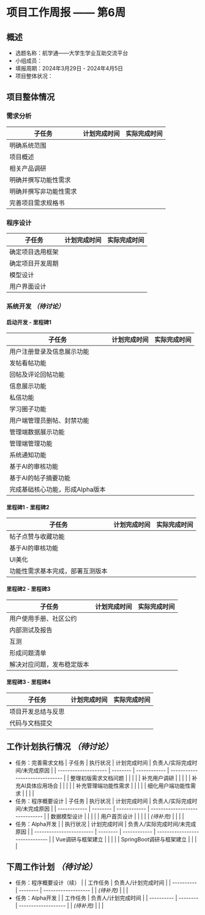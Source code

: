 # 项目工作周报 —— 第6周

## 概述

- 选题名称：航学通——大学生学业互助交流平台
- 小组成员：
- 填报周期：2024年3月29日 - 2024年4月5日
- 项目整体状况：

## 项目整体情况

### 需求分析

| 子任务                 | 计划完成时间 | 实际完成时间 |
| ---------------------- | ------------ | ------------ |
| 明确系统范围           |              |              |
| 项目概述               |              |              |
| 相关产品调研           |              |              |
| 明确并撰写功能性需求   |              |              |
| 明确并撰写非功能性需求 |              |              |
| 完善项目需求规格书     |              |              |

### 程序设计

| 子任务           | 计划完成时间 | 实际完成时间 |
| ---------------- | ------------ | ------------ |
| 确定项目选用框架 |              |              |
| 确定项目开发周期 |              |              |
| 模型设计         |              |              |
| 用户界面设计     |              |              |

### 系统开发 *（待讨论）*

#### 启动开发 - 里程碑1

| 子任务                          | 计划完成时间 | 实际完成时间 |
| ------------------------------- | ------------ | ------------ |
| 用户注册登录及信息展示功能      |              |              |
| 发帖看帖功能                    |              |              |
| 回帖及评论回帖功能              |              |              |
| 信息展示功能                    |              |              |
| 私信功能                        |              |              |
| 学习圈子功能                    |              |              |
| 用户端管理员删帖、封禁功能      |              |              |
| 管理端数据展示功能              |              |              |
| 管理端管理功能                  |              |              |
| 系统通知功能                    |              |              |
| 基于AI的审核功能                |              |              |
| 基于AI的帖子摘要功能            |              |              |
| 完成基础核心功能，形成Alpha版本 |              |              |

#### 里程碑1 - 里程碑2

| 子任务                           | 计划完成时间 | 实际完成时间 |
| -------------------------------- | ------------ | ------------ |
| 帖子点赞与收藏功能               |              |              |
| 基于AI的审核功能                 |              |              |
| UI美化                           |              |              |
| 功能性需求基本完成，部署互测版本 |              |              |

#### 里程碑2 - 里程碑3

| 子任务                     | 计划完成时间 | 实际完成时间 |
| -------------------------- | ------------ | ------------ |
| 用户使用手册、社区公约     |              |              |
| 内部测试及报告             |              |              |
| 互测                       |              |              |
| 形成问题清单               |              |              |
| 解决对应问题，发布稳定版本 |              |              |

#### 里程碑3 - 里程碑4

| 子任务             | 计划完成时间 | 实际完成时间 |
| ------------------ | ------------ | ------------ |
| 项目开发总结与反思 |              |              |
| 代码与文档提交     |              |              |

## 工作计划执行情况 *（待讨论）*

- 任务：完善需求文档
  | 子任务               | 执行状况 | 计划完成时间 | 负责人/实际完成时间/未完成原因 |
  | -------------------- | -------- | ------------ | ------------------------------ |
  | 整理初版需求文档问题 |          |              |                                |
  | 补充用户调研         |          |              |                                |
  | 补充AI具体应用场合   |          |              |                                |
  | 补充管理端功能性需求 |          |              |                                |
  | 细化用户端功能性需求 |          |              |                                |
- 任务：程序概要设计
  | 子任务       | 执行状况 | 计划完成时间 | 负责人/实际完成时间/未完成原因 |
  | ------------ | -------- | ------------ | ------------------------------ |
  | 数据模型设计 |          |              |                                |
  | 用户首页设计 |          |              |                                |
  | *(待补充)*   |          |              |                                |
- 任务：Alpha开发
  |                          | 执行状况 | 计划完成时间 | 负责人/实际完成时间/未完成原因 |
  | ------------------------ | -------- | ------------ | ------------------------------ |
  | Vue调研与框架建立        |          |              |                                |
  | SpringBoot调研与框架建立 |          |              |                                |

## 下周工作计划 *（待讨论）*

- 任务：程序概要设计（续）
  |            | 工作任务 | 负责人/计划完成时间 |
  | ---------- | -------- | ------------------- |
  | *(待补充)* |          |                     |
- 任务：Alpha开发
  |            | 工作任务 | 负责人/计划完成时间 |
  | ---------- | -------- | ------------------- |
  | *(待补充)* |          |                     |